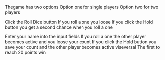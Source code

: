 <!-- Dice Game -->
Thegame has two options 
Option one for single players
Option two for two players

<!-- Single Players -->
Click the Roll Dice button 
If you roll a one you loose
If you click the Hold button you get a second chance when you roll a one 


<!-- Two players -->
Enter your name into the input fields
If you roll a one the other player becomes active and you loose your count
If you click the Hold button you save your count and the other player becomes active viseversal
The first to reach 20 points win

